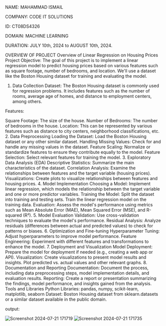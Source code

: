 NAME: MAHAMMAD ISMAIL


COMPANY: CODE IT SOLUTIONS 


ID: CT08DS4326


DOMAIN: MACHINE LEARNING


DURATION: JULY 10th, 2024 to AUGUST 10th, 2024.


OVERVIEW OF PROJECT
Overview of Linear Regression on Housing Prices Project
Objective: The goal of this project is to implement a linear regression model to predict housing prices based on various features such as square footage, number of bedrooms, and location. We'll use a dataset like the Boston Housing dataset for training and evaluating the model.

1. Data Collection
Dataset: The Boston Housing dataset is commonly used for regression problems. It includes features such as the number of rooms, average age of homes, and distance to employment centers, among others.

Features:

Square Footage: The size of the house.
Number of Bedrooms: The number of bedrooms in the house.
Location: This can be represented by various features such as distance to city centers, neighborhood classifications, etc.
2. Data Preprocessing
Loading the Dataset: Load the Boston Housing dataset or any other similar dataset.
Handling Missing Values: Check for and handle any missing values in the dataset.
Feature Scaling: Normalize or standardize features to ensure they contribute equally to the model.
Feature Selection: Select relevant features for training the model.
3. Exploratory Data Analysis (EDA)
Descriptive Statistics: Summarize the main characteristics of the dataset.
Correlation Analysis: Examine the relationships between features and the target variable (housing prices).
Visualizations: Create plots to visualize relationships between features and housing prices.
4. Model Implementation
Choosing a Model: Implement linear regression, which models the relationship between the target variable and one or more predictor variables.
Training the Model: Split the dataset into training and testing sets. Train the linear regression model on the training data.
Evaluation: Assess the model's performance using metrics such as Mean Absolute Error (MAE), Mean Squared Error (MSE), and R-squared (R²).
5. Model Evaluation
Validation: Use cross-validation techniques to evaluate the model's performance.
Residual Analysis: Analyze residuals (differences between actual and predicted values) to check for patterns or biases.
6. Optimization and Fine-tuning
Hyperparameter Tuning: Adjust hyperparameters to improve model performance.
Feature Engineering: Experiment with different features and transformations to enhance the model.
7. Deployment and Visualization
Model Deployment: Prepare the model for deployment if needed (e.g., creating a web app or API).
Visualization: Create visualizations to present model results and insights. Plot predicted vs. actual values and other relevant graphs.
8. Documentation and Reporting
Documentation: Document the process, including data preprocessing steps, model implementation details, and evaluation results.
Reporting: Create a report or presentation summarizing the findings, model performance, and insights gained from the analysis.
Tools and Libraries
Python Libraries: pandas, numpy, scikit-learn, matplotlib, seaborn
Dataset: Boston Housing dataset from sklearn.datasets or a similar dataset available in the public domain.



output:

![Screenshot 2024-07-21 171719](https://github.com/user-attachments/assets/790dbd67-475b-4346-8257-da8d78712b77)
![Screenshot 2024-07-21 171735](https://github.com/user-attachments/assets/72e776a4-dbd0-45cc-8e5c-499454e1dedd)

